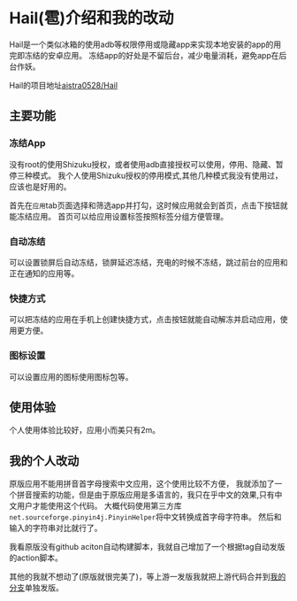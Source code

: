 # Hail(雹)介绍和我的改动


Hail是一个类似冰箱的使用adb等权限停用或隐藏app来实现本地安装的app的用完即冻结的安卓应用。
冻结app的好处是不留后台，减少电量消耗，避免app在后台作妖。

Hail的项目地址[aistra0528/Hail](https://github.com/aistra0528/Hail)

## 主要功能

### 冻结App
没有root的使用Shizuku授权，或者使用adb直接授权可以使用，停用、隐藏、暂停三种模式。
我个人使用Shizuku授权的停用模式,其他几种模式我没有使用过，应该也是好用的。

首先在`应用`tab页面选择和筛选app并打勾，这时候应用就会到首页，点击下按钮就能冻结应用。
首页可以给应用设置标签按照标签分组方便管理。


### 自动冻结
可以设置锁屏后自动冻结，锁屏延迟冻结，充电的时候不冻结，跳过前台的应用和正在通知的应用等。

### 快捷方式
可以把冻结的应用在手机上创建快捷方式，点击按钮就能自动解冻并启动应用，使用更方便。

### 图标设置
可以设置应用的图标使用图标包等。

## 使用体验
个人使用体验比较好，应用小而美只有2m。

## 我的个人改动
原版应用不能用拼音首字母搜索中文应用，这个使用比较不方便，
我就添加了一个拼音搜索的功能，但是由于原版应用是多语言的，我只在乎中文的效果,只有中文用户才能使用这个代码。
大概代码使用第三方库`net.sourceforge.pinyin4j.PinyinHelper`将中文转换成首字母字符串。
然后和输入的字符串对比就行了。

我看原版没有github aciton自动构建脚本，我就自己增加了一个根据tag自动发版的action脚本。

其他的我就不想动了(原版就很完美了)，等上游一发版我就把上游代码合并到[我的分支](https://github.com/whp98/Hail)单独发版。
